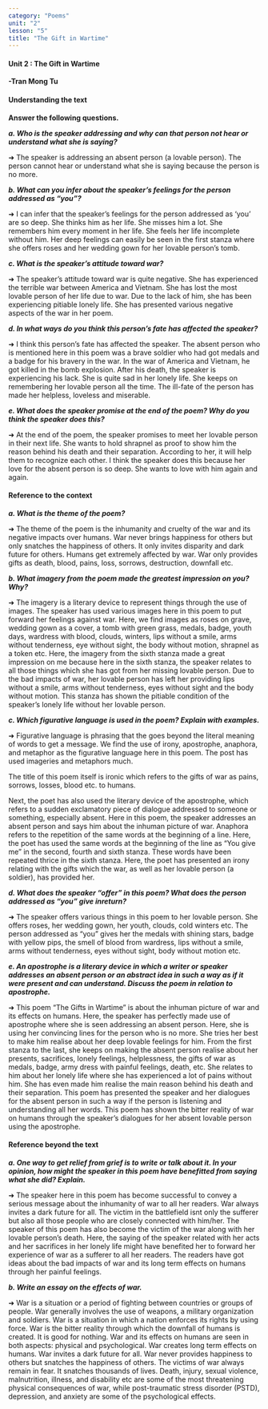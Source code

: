 ```yaml
---
category: "Poems"
unit: "2"
lesson: "5"
title: "The Gift in Wartime"
--- 
```


#### Unit 2 :  The Gift in Wartime

**-Tran Mong Tu**

#### Understanding the text

**Answer the following questions.**

***a. Who is the speaker addressing and why can that person not hear or understand what she is saying?***

➜ The speaker is addressing an absent person (a lovable person). The person cannot hear or understand what she is saying because the person is no more.

***b. What can you infer about the speaker’s feelings for the person addressed as “you”?***

➜ I can infer that the speaker’s feelings for the person addressed as ‘you’ are so deep. She thinks him as her life. She misses him a lot. She remembers him every moment in her life. She feels her life incomplete without him. Her deep feelings can easily be seen in the first stanza where she offers roses and her wedding gown for her lovable person’s tomb.

***c. What is the speaker’s attitude toward war?***

➜ The speaker’s attitude toward war is quite negative. She has experienced the terrible war between America and Vietnam. She has lost the most lovable person of her life due to war. Due to the lack of him, she has been experiencing pitiable lonely life. She has presented various negative aspects of the war in her poem.

***d. In what ways do you think this person’s fate has affected the speaker?***

➜ I think this person’s fate has affected the speaker. The absent person who is mentioned here in this poem was a brave soldier who had got medals and a badge for his bravery in the war. In the war of America and Vietnam, he got killed in the bomb explosion. After his death, the speaker is experiencing his lack. She is quite sad in her lonely life. She keeps on remembering her lovable person all the time. The ill-fate of the person has made her helpless, loveless and miserable.

***e. What does the speaker promise at the end of the poem? Why do you think the speaker does this?***

➜ At the end of the poem, the speaker promises to meet her lovable person in their next life. She wants to hold shrapnel as proof to show him the reason behind his death and their separation. According to her, it will help them to recognize each other. I think the speaker does this because her love for the absent person is so deep. She wants to love with him again and again.

#### Reference to the context

***a. What is the theme of the poem?***

➜ The theme of the poem is the inhumanity and cruelty of the war and its negative impacts over humans. War never brings happiness for others but only snatches the happiness of others. It only invites disparity and dark future for others. Humans get extremely affected by war. War only provides gifts as death, blood, pains, loss, sorrows, destruction, downfall etc.

***b. What imagery from the poem made the greatest impression on you? Why?***

➜ The imagery is a literary device to represent things through the use of images. The speaker has used various images here in this poem to put forward her feelings against war. Here, we find images as roses on grave, wedding gown as a cover, a tomb with green grass, medals, badge, youth days, wardress with blood, clouds, winters, lips without a smile, arms without tenderness, eye without sight, the body without motion, shrapnel as a token etc. Here, the imagery from the sixth stanza made a great impression on me because here in the sixth stanza, the speaker relates to all those things which she has got from her missing lovable person. Due to the bad impacts of war, her lovable person has left her providing lips without a smile, arms without tenderness, eyes without sight and the body without motion. This stanza has shown the pitiable condition of the speaker’s lonely life without her lovable person.

***c. Which figurative language is used in the poem? Explain with examples.***

➜ Figurative language is phrasing that the goes beyond the literal meaning of words to get a message. We find the use of irony, apostrophe, anaphora, and metaphor as the figurative language here in this poem. The post has used imageries and metaphors much.

The title of this poem itself is ironic which refers to the gifts of war as pains, sorrows, losses, blood etc. to humans.

Next, the poet has also used the literary device of the apostrophe, which refers to a sudden exclamatory piece of dialogue addressed to someone or something, especially absent. Here in this poem, the speaker addresses an absent person and says him about the inhuman picture of war. Anaphora refers to the repetition of the same words at the beginning of a line. Here, the poet has used the same words at the beginning of the line as “You give me” in the second, fourth and sixth stanza. These words have been repeated thrice in the sixth stanza. Here, the poet has presented an irony relating with the gifts which the war, as well as her lovable person (a soldier), has provided her.

***d. What does the speaker “offer” in this poem? What does the person addressed as “you” give inreturn?***

➜ The speaker offers various things in this poem to her lovable person. She offers roses, her wedding gown, her youth, clouds, cold winters etc. The person addressed as “you” gives her the medals with shining stars, badge with yellow pips, the smell of blood from wardress, lips without a smile, arms without tenderness, eyes without sight, body without motion etc.

***e. An apostrophe is a literary device in which a writer or speaker addresses an absent person or an abstract idea in such a way as if it were present and can understand. Discuss the poem in relation to apostrophe.***

➜ This poem “The Gifts in Wartime” is about the inhuman picture of war and its effects on humans. Here, the speaker has perfectly made use of apostrophe where she is seen addressing an absent person. Here, she is using her convincing lines for the person who is no more. She tries her best to make him realise about her deep lovable feelings for him. From the first stanza to the last, she keeps on making the absent person realise about her presents, sacrifices, Ionely feelings, helplessness, the gifts of war as medals, badge, army dress with painful feelings, death, etc. She relates to him about her lonely life where she has experienced a lot of pains without him. She has even made him realise the main reason behind his death and their separation. This poem has presented the speaker and her dialogues for the absent person in such a way if the person is listening and understanding all her words. This poem has shown the bitter reality of war on humans through the speaker’s dialogues for her absent lovable person using the apostrophe.

#### Reference beyond the text

***a. One way to get relief from grief is to write or talk about it. In your opinion, how might the speaker in this poem have benefitted from saying what she did? Explain.***

➜ The speaker here in this poem has become successful to convey a serious message about the inhumanity of war to all her readers. War always invites a dark future for all. The victim in the battlefield isnt only the sufferer but also all those people who are closely connected with him/her. The speaker of this poem has also become the victim of the war along with her lovable person’s death. Here, the saying of the speaker related with her acts and her sacrifices in her lonely life might have benefited her to forward her experience of war as a sufferer to all her readers. The readers have got ideas about the bad impacts of war and its long term effects on humans through her painful feelings.

***b. Write an essay on the effects of war.***

➜ War is a situation or a period of fighting between countries or groups of people. War generally involves the use of weapons, a military organization and soldiers. War is a situation in which a nation enforces its rights by using force. War is the bitter reality through which the downfall of humans is created. It is good for nothing. War and its effects on humans are seen in both aspects: physical and psychological. War creates long term effects on humans. War invites a dark future for all. War never provides happiness to others but snatches the happiness of others. The victims of war always remain in fear. It snatches thousands of lives. Death, injury, sexual violence, malnutrition, illness, and disability etc are some of the most threatening physical consequences of war, while post-traumatic stress disorder (PSTD), depression, and anxiety are some of the psychological effects.

